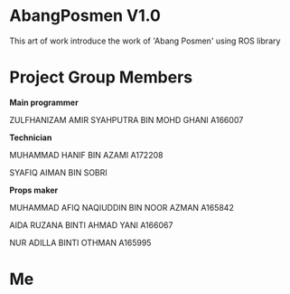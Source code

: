 # AbangPosmen V1.0
This art of work introduce the work of 'Abang Posmen' using ROS library

# Project Group Members

**Main programmer**

ZULFHANIZAM AMIR SYAHPUTRA BIN MOHD GHANI A166007

**Technician**

MUHAMMAD HANIF BIN AZAMI A172208

SYAFIQ AIMAN BIN SOBRI

**Props maker**

MUHAMMAD AFIQ NAQIUDDIN BIN NOOR AZMAN A165842

AIDA RUZANA BINTI AHMAD YANI A166067

NUR ADILLA BINTI OTHMAN A165995


# Me
